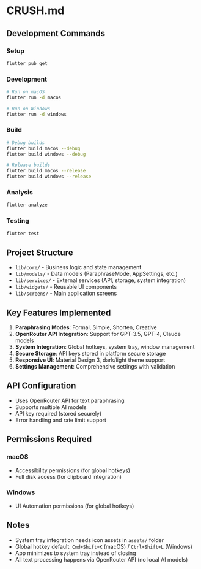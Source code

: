 # CRUSH.md

## Development Commands

### Setup
```bash
flutter pub get
```

### Development
```bash
# Run on macOS
flutter run -d macos

# Run on Windows  
flutter run -d windows
```

### Build
```bash
# Debug builds
flutter build macos --debug
flutter build windows --debug

# Release builds
flutter build macos --release
flutter build windows --release
```

### Analysis
```bash
flutter analyze
```

### Testing
```bash
flutter test
```

## Project Structure

- `lib/core/` - Business logic and state management
- `lib/models/` - Data models (ParaphraseMode, AppSettings, etc.)
- `lib/services/` - External services (API, storage, system integration)
- `lib/widgets/` - Reusable UI components
- `lib/screens/` - Main application screens

## Key Features Implemented

1. **Paraphrasing Modes**: Formal, Simple, Shorten, Creative
2. **OpenRouter API Integration**: Support for GPT-3.5, GPT-4, Claude models
3. **System Integration**: Global hotkeys, system tray, window management
4. **Secure Storage**: API keys stored in platform secure storage
5. **Responsive UI**: Material Design 3, dark/light theme support
6. **Settings Management**: Comprehensive settings with validation

## API Configuration

- Uses OpenRouter API for text paraphrasing
- Supports multiple AI models
- API key required (stored securely)
- Error handling and rate limit support

## Permissions Required

### macOS
- Accessibility permissions (for global hotkeys)
- Full disk access (for clipboard integration)

### Windows
- UI Automation permissions (for global hotkeys)

## Notes

- System tray integration needs icon assets in `assets/` folder
- Global hotkey default: `Cmd+Shift+K` (macOS) / `Ctrl+Shift+L` (Windows)
- App minimizes to system tray instead of closing
- All text processing happens via OpenRouter API (no local AI models)